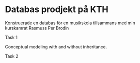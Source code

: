 # Databas prodjekt på KTH
Konstruerade en databas för en musikskola tillsammans med min kurskamrat Rasmuss Per Brodin

Task 1

Conceptual modeling with and without inheritance.

Task 2

